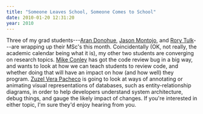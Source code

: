 ```yaml
---
title: "Someone Leaves School, Someone Comes to School"
date: 2010-01-20 12:31:20
year: 2010
---
```

Three of my grad students---<a href="http://littlecomputerscientist.wordpress.com/">Aran Donohue</a>, <a href="http://www.jaysnothere.com/blog/">Jason Montojo</a>, and <a href="http://rorytulk.blogspot.com/">Rory Tulk</a>---are wrapping up their MSc's this month. Coincidentally (OK, not really, the academic calendar being what it is), my other two students are converging on research topics. <a href="http://mikeconley.ca/blog/">Mike Conley</a> has got the code review bug in a big way, and wants to look at how we can teach students to review code, and whether doing that will have an impact on how (and how well) they program. <a href="http://zuzelvp47uoft.wordpress.com/">Zuzel Vera Pacheco</a> is going to look at ways of annotating or animating visual representations of databases, such as entity-relationship diagrams, in order to help developers understand system architecture, debug things, and gauge the likely impact of changes. If you're interested in either topic, I'm sure they'd enjoy hearing from you.
